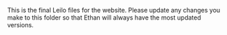 This is the final Leilo files for the website. Please update any changes you make to this folder so that Ethan will always have the most updated versions.

